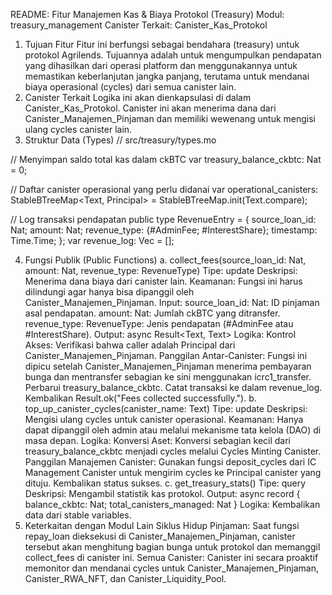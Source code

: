 README: Fitur Manajemen Kas & Biaya Protokol (Treasury)
Modul: treasury_management
Canister Terkait: Canister_Kas_Protokol
1. Tujuan Fitur
Fitur ini berfungsi sebagai bendahara (treasury) untuk protokol Agrilends. Tujuannya adalah untuk mengumpulkan pendapatan yang dihasilkan dari operasi platform dan menggunakannya untuk memastikan keberlanjutan jangka panjang, terutama untuk mendanai biaya operasional (cycles) dari semua canister lain.
2. Canister Terkait
Logika ini akan dienkapsulasi di dalam Canister_Kas_Protokol. Canister ini akan menerima dana dari Canister_Manajemen_Pinjaman dan memiliki wewenang untuk mengisi ulang cycles canister lain.
3. Struktur Data (Types)
// src/treasury/types.mo

// Menyimpan saldo total kas dalam ckBTC
var treasury_balance_ckbtc: Nat = 0;

// Daftar canister operasional yang perlu didanai
var operational_canisters: StableBTreeMap<Text, Principal> = StableBTreeMap.init(Text.compare);

// Log transaksi pendapatan
public type RevenueEntry = {
    source_loan_id: Nat;
    amount: Nat;
    revenue_type: {#AdminFee; #InterestShare};
    timestamp: Time.Time;
};
var revenue_log: Vec<RevenueEntry> = [];


4. Fungsi Publik (Public Functions)
a. collect_fees(source_loan_id: Nat, amount: Nat, revenue_type: RevenueType)
Tipe: update
Deskripsi: Menerima dana biaya dari canister lain.
Keamanan: Fungsi ini harus dilindungi agar hanya bisa dipanggil oleh Canister_Manajemen_Pinjaman.
Input:
source_loan_id: Nat: ID pinjaman asal pendapatan.
amount: Nat: Jumlah ckBTC yang ditransfer.
revenue_type: RevenueType: Jenis pendapatan (#AdminFee atau #InterestShare).
Output: async Result<Text, Text>
Logika:
Kontrol Akses: Verifikasi bahwa caller adalah Principal dari Canister_Manajemen_Pinjaman.
Panggilan Antar-Canister: Fungsi ini dipicu setelah Canister_Manajemen_Pinjaman menerima pembayaran bunga dan mentransfer sebagian ke sini menggunakan icrc1_transfer.
Perbarui treasury_balance_ckbtc.
Catat transaksi ke dalam revenue_log.
Kembalikan Result.ok("Fees collected successfully.").
b. top_up_canister_cycles(canister_name: Text)
Tipe: update
Deskripsi: Mengisi ulang cycles untuk canister operasional.
Keamanan: Hanya dapat dipanggil oleh admin atau melalui mekanisme tata kelola (DAO) di masa depan.
Logika:
Konversi Aset: Konversi sebagian kecil dari treasury_balance_ckbtc menjadi cycles melalui Cycles Minting Canister.
Panggilan Manajemen Canister: Gunakan fungsi deposit_cycles dari IC Management Canister untuk mengirim cycles ke Principal canister yang dituju.
Kembalikan status sukses.
c. get_treasury_stats()
Tipe: query
Deskripsi: Mengambil statistik kas protokol.
Output: async record { balance_ckbtc: Nat; total_canisters_managed: Nat }
Logika: Kembalikan data dari stable variables.
5. Keterkaitan dengan Modul Lain
Siklus Hidup Pinjaman: Saat fungsi repay_loan dieksekusi di Canister_Manajemen_Pinjaman, canister tersebut akan menghitung bagian bunga untuk protokol dan memanggil collect_fees di canister ini.
Semua Canister: Canister ini secara proaktif memonitor dan mendanai cycles untuk Canister_Manajemen_Pinjaman, Canister_RWA_NFT, dan Canister_Liquidity_Pool.
